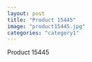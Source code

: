 ```yaml
---
layout: post
title: "Product 15445"
image: "product15445.jpg"
categories: "category1"
---
```

Product 15445

